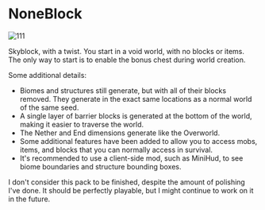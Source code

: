 # NoneBlock

![111](https://github.com/VoxelError/NoneBlock/assets/131634556/b7a0134c-fb8d-4255-aa94-1e74350793ae)

Skyblock, with a twist. You start in a void world, with no blocks or items. The only way to start is to enable the bonus chest during world creation.

Some additional details:
- Biomes and structures still generate, but with all of their blocks removed. They generate in the exact same locations as a normal world of the same seed.
- A single layer of barrier blocks is generated at the bottom of the world, making it easier to traverse the world.
- The Nether and End dimensions generate like the Overworld.
- Some additional features have been added to allow you to access mobs, items, and blocks that you can normally access in survival.
- It's recommended to use a client-side mod, such as MiniHud, to see biome boundaries and structure bounding boxes.

I don't consider this pack to be finished, despite the amount of polishing I've done. It should be perfectly playable, but I might continue to work on it in the future.
